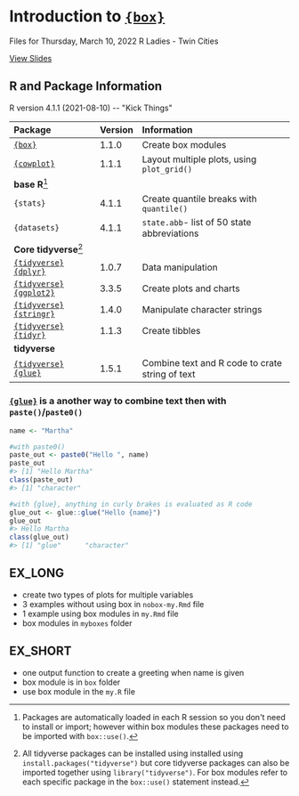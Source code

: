 # Introduction to [`{box}`](https://klmr.me/box/)

Files for Thursday, March 10, 2022 R Ladies - Twin Cities 

[View Slides](https://mareichler.github.io/rladies_box_intro/)


## R and Package Information  

R version 4.1.1 (2021-08-10) -- "Kick Things" 

| Package | Version | Information | 
|:--------|:----|:----------------|
| [`{box}`](https://klmr.me/box/) | 1.1.0 | Create box modules | 
| [`{cowplot}`](https://wilkelab.org/cowplot/index.html)| 1.1.1 | Layout multiple plots, using `plot_grid()` |
| **base R**[^1] | | | 
| `{stats}` | 4.1.1 | Create quantile breaks with `quantile()` | 
| `{datasets}` | 4.1.1 | `state.abb`-  list of 50 state abbreviations | 
| **Core tidyverse**[^2] | | | 
| [`{tidyverse}`](https://www.tidyverse.org/) [`{dplyr}`](https://dplyr.tidyverse.org/)| 1.0.7 | Data manipulation | 
| [`{tidyverse}`](https://www.tidyverse.org/) [`{ggplot2}`](https://ggplot2.tidyverse.org/) | 3.3.5 | Create plots and charts | 
| [`{tidyverse}`](https://www.tidyverse.org/) [`{stringr}`](https://stringr.tidyverse.org/)| 1.4.0 | Manipulate character strings | 
| [`{tidyverse}`](https://www.tidyverse.org/) [`{tidyr}`](https://tidyr.tidyverse.org/)  | 1.1.3 | Create tibbles | 
| **tidyverse** | | | 
| [`{tidyverse}`](https://www.tidyverse.org/) [`{glue}`](https://glue.tidyverse.org/) | 1.5.1 | Combine text and R code to crate string of text |


[^1]: Packages are automatically loaded in each R session so you don't need to install or import; however within box modules these packages need to be imported with `box::use()`.

[^2]: All tidyverse packages can be installed using installed using `install.packages("tidyverse")` but core tidyverse packages can also be imported together using `library("tidyverse")`.  For box modules refer to each specific package in the `box::use()` statement instead.  




### [`{glue}`](https://glue.tidyverse.org/) is a another way to combine text then with `paste()`/`paste0()` 

```r
name <- "Martha" 

#with paste0() 
paste_out <- paste0("Hello ", name)
paste_out
#> [1] "Hello Martha"
class(paste_out)
#> [1] "character"

#with {glue}, anything in curly brakes is evaluated as R code 
glue_out <- glue::glue("Hello {name}")
glue_out
#> Hello Martha
class(glue_out)
#> [1] "glue"      "character"
```

## EX_LONG 

- create two types of plots for multiple variables 
- 3 examples without using box in `nobox-my.Rmd` file 
- 1 example using box modules in `my.Rmd` file
- box modules in `myboxes` folder 

## EX_SHORT 

- one output function to create a greeting when name is given 
- box module is in `box` folder 
- use box module in the `my.R` file 
